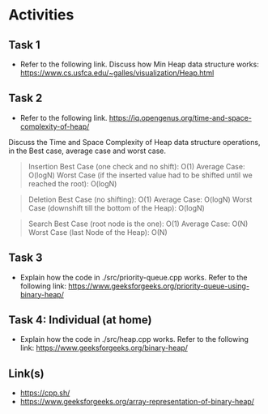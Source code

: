 # Activities

## Task 1

- Refer to the following link. Discuss how Min Heap data structure works:
  https://www.cs.usfca.edu/~galles/visualization/Heap.html

  > 

## Task 2

- Refer to the following link.
  https://iq.opengenus.org/time-and-space-complexity-of-heap/

Discuss the Time and Space Complexity of Heap data structure operations, in the Best case, average case and worst case.

> Insertion
    Best Case (one check and no shift): O(1)
    Average Case: O(logN)
    Worst Case (if the inserted value had to be shifted until we reached the root): O(logN)
    

> Deletion
    Best Case (no shifting): O(1)
    Average Case: O(logN)
    Worst Case (downshift till the bottom of the Heap): O(logN)
   

> Search
    Best Case (root node is the one): O(1)
    Average Case: O(N)
    Worst Case (last Node of the Heap): O(N)
    


## Task 3

- Explain how the code in ./src/priority-queue.cpp works. Refer to the following link:
  https://www.geeksforgeeks.org/priority-queue-using-binary-heap/



## Task 4: Individual (at home)

- Explain how the code in ./src/heap.cpp works. Refer to the following link:
  https://www.geeksforgeeks.org/binary-heap/



## Link(s)

- https://cpp.sh/
- https://www.geeksforgeeks.org/array-representation-of-binary-heap/
